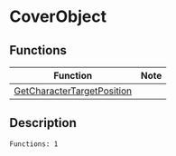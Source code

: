 # CoverObject
## Functions
| Function | Note |
|----------|------|
|[GetCharacterTargetPosition](GetCharacterTargetPosition.md)| |
## Description
```
Functions: 1
```